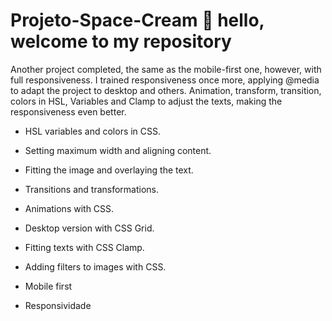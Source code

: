 # Projeto-Space-Cream 👋 hello, welcome to my repository

Another project completed, the same as the mobile-first one, however, with full responsiveness. I trained responsiveness once more, applying @media to adapt the project to desktop and others. Animation, transform, transition, colors in HSL, Variables and Clamp to adjust the texts, making the responsiveness even better.

- HSL variables and colors in CSS.

- Setting maximum width and aligning content.

- Fitting the image and overlaying the text.

- Transitions and transformations.

- Animations with CSS.

- Desktop version with CSS Grid.

- Fitting texts with CSS Clamp.

- Adding filters to images with CSS.

- Mobile first

- Responsividade
